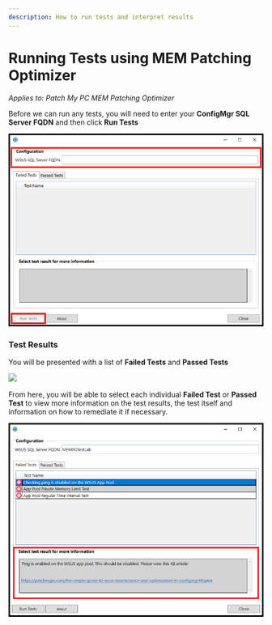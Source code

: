 ```yaml
---
description: How to run tests and interpret results
---
```


# Running Tests using MEM Patching Optimizer

_Applies to: Patch My PC MEM Patching Optimizer_

Before we can run any tests, you will need to enter your **ConfigMgr SQL Server FQDN** and then click **Run Tests**

![](<../.gitbook/assets/Run_Tests_1 (1).png>)

### Test Results

You will be presented with a list of **Failed Tests** and **Passed Tests**

![](../.gitbook/assets/Run_Tests_3-\(1\).png)

From here, you will be able to select each individual **Failed Test** or **Passed Test** to view more information on the test results, the test itself and information on how to remediate it if necessary.

![](<../.gitbook/assets/Run_Tests_4 (1).png>)
